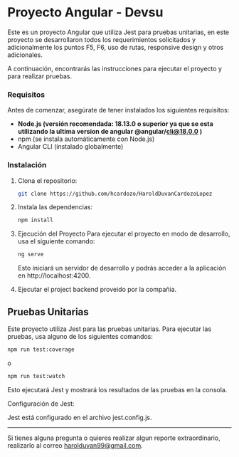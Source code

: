 # Proyecto Angular - Devsu

Este es un proyecto Angular que utiliza Jest para pruebas unitarias, en este proyecto se desarrollaron todos los requerimientos solicitados y adicionalmente los puntos F5, F6, uso de rutas, responsive design y otros adicionales. 




A continuación, encontrarás las instrucciones para ejecutar el proyecto y para realizar pruebas.

### Requisitos

Antes de comenzar, asegúrate de tener instalados los siguientes requisitos:

- **Node.js (versión recomendada: 18.13.0 o superior ya que se esta utilizando la ultima version de angular @angular/cli@18.0.0 )**
- npm (se instala automáticamente con Node.js)
- Angular CLI (instalado globalmente)

### Instalación

1. Clona el repositorio:

   ```bash 
   git clone https://github.com/hcardozo/HaroldDuvanCardozoLopez
   ```

2. Instala las dependencias:
   
   ```bash
   npm install
   ```

3. Ejecución del Proyecto
   Para ejecutar el proyecto en modo de desarrollo, usa el siguiente comando:
   ```bash
   ng serve
   ```
   Esto iniciará un servidor de desarrollo y podrás acceder a la aplicación en http://localhost:4200.

4. Ejecutar el project backend proveido por la compañia.


## Pruebas Unitarias

Este proyecto utiliza Jest para las pruebas unitarias. Para ejecutar las pruebas, usa alguno de los siguientes comandos:

```bash
npm run test:coverage
```
o
```bash
npm run test:watch
```

Esto ejecutará Jest y mostrará los resultados de las pruebas en la consola.

Configuración de Jest:

   Jest está configurado en el archivo jest.config.js.


---

Si tienes alguna pregunta o quieres realizar algun reporte extraordinario, realizarlo al correo harolduvan99@gmail.com.
